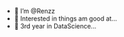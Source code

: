 - 👋 I’m @Renzz
- 👀 Interested in things am good at...
- 🌱 3rd year in DataScience...

<!---
RenzWoo/RenzWoo is a ✨ special ✨ repository because its `README.md` (this file) appears on your GitHub profile.
You can click the Preview link to take a look at your changes.
--->
